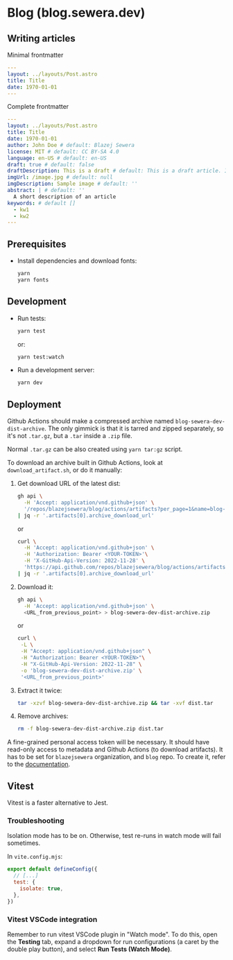 # Blog (blog.sewera.dev)

## Writing articles

Minimal frontmatter

```yaml
---
layout: ../layouts/Post.astro
title: Title
date: 1970-01-01
---
```

Complete frontmatter

```yaml
---
layout: ../layouts/Post.astro
title: Title
date: 1970-01-01
author: John Doe # default: Blazej Sewera
license: MIT # default: CC BY-SA 4.0
language: en-US # default: en-US
draft: true # default: false
draftDescription: This is a draft # default: This is a draft article. It may be incomplete.
imgUrl: /image.jpg # default: null
imgDescription: Sample image # default: ''
abstract: | # default: ''
  A short description of an article
keywords: # default []
  - kw1
  - kw2
---
```

## Prerequisites

- Install dependencies and download fonts:
  ```bash
  yarn
  yarn fonts
  ```

## Development

- Run tests:
  ```bash
  yarn test
  ```
  or:
  ```bash
  yarn test:watch
  ```
- Run a development server:
  ```bash
  yarn dev
  ```

## Deployment

Github Actions should make a compressed archive
named `blog-sewera-dev-dist-archive`.
The only gimmick is that it is tarred and zipped separately,
so it's not `.tar.gz`, but a `.tar` inside a `.zip` file.

Normal `.tar.gz` can be also created using `yarn tar:gz` script.

To download an archive built in Github Actions, look at `download_artifact.sh`,
or do it manually:

1. Get download URL of the latest dist:
   ```bash
   gh api \
     -H 'Accept: application/vnd.github+json' \
     '/repos/blazejsewera/blog/actions/artifacts?per_page=1&name=blog-sewera-dev-dist-archive' \
   | jq -r '.artifacts[0].archive_download_url'
   ```
   or
   ```bash
   curl \
     -H 'Accept: application/vnd.github+json' \
     -H 'Authorization: Bearer <YOUR-TOKEN>'\
     -H 'X-GitHub-Api-Version: 2022-11-28' \
     'https://api.github.com/repos/blazejsewera/blog/actions/artifacts?per_page=1&name=blog-sewera-dev-dist-archive' \
   | jq -r '.artifacts[0].archive_download_url'
   ```
2. Download it:
   ```bash
   gh api \
     -H 'Accept: application/vnd.github+json' \
     <URL_from_previous_point> > blog-sewera-dev-dist-archive.zip
   ```
   or
   ```bash
   curl \
    -L \
    -H "Accept: application/vnd.github+json" \
    -H "Authorization: Bearer <YOUR-TOKEN>"\
    -H "X-GitHub-Api-Version: 2022-11-28" \
    -o 'blog-sewera-dev-dist-archive.zip' \
    '<URL_from_previous_point>'
   ```
3. Extract it twice:
   ```bash
   tar -xzvf blog-sewera-dev-dist-archive.zip && tar -xvf dist.tar
   ```
4. Remove archives:
   ```bash
   rm -f blog-sewera-dev-dist-archive.zip dist.tar
   ```

A fine-grained personal access token will be necessary.
It should have read-only access to metadata and Github Actions
(to download artifacts).
It has to be set for `blazejsewera` organization,
and `blog` repo.
To create it, refer to the [documentation].

[documentation]: https://docs.github.com/en/authentication/keeping-your-account-and-data-secure/creating-a-personal-access-token#creating-a-fine-grained-personal-access-token

## Vitest

Vitest is a faster alternative to Jest.

### Troubleshooting

Isolation mode has to be on.
Otherwise, test re-runs in watch mode will fail sometimes.

In `vite.config.mjs`:

```js
export default defineConfig({
  // [...]
  test: {
    isolate: true,
  },
})
```

### Vitest VSCode integration

Remember to run vitest VSCode plugin in "Watch mode".
To do this, open the **Testing** tab,
expand a dropdown for run configurations
(a caret by the double play button),
and select **Run Tests (Watch Mode)**.
